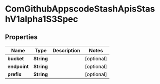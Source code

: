 
# ComGithubAppscodeStashApisStashV1alpha1S3Spec

## Properties
Name | Type | Description | Notes
------------ | ------------- | ------------- | -------------
**bucket** | **String** |  |  [optional]
**endpoint** | **String** |  |  [optional]
**prefix** | **String** |  |  [optional]



